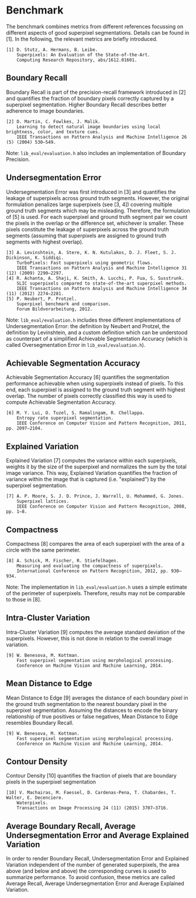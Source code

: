 # Benchmark

The benchmark combines metrics from different references focussing on different
aspects of good superpixel segmentations. Details can be found in [1]. In the
following, the relevant metrics are briefly introduced.

    [1] D. Stutz, A. Hermans, B. Leibe.
        Superpixels: An Evaluation of the State-of-the-Art.
        Computing Research Repository, abs/1612.01601.

## Boundary Recall

Boundary Recall is part of the precision-recall framework introduced in [2]
and quantifies the fraction of boundary pixels correctly captured by
a superpixel segmentation. Higher Boundary Recall describes better adherence to
image boundaries.

    [2] D. Martin, C. Fowlkes, J. Malik.
        Learning to detect natural image boundaries using local brightness, color, and texture cues.
        IEEE Transactions on Pattern Analysis and Machine Intelligence 26 (5) (2004) 530–549.

Note: `lib_eval/evaluation.h` also includes an implementation of Boundary Precision.

## Undersegmentation Error

Undersegmentation Error was first introduced in [3] and quantifies the leakage of
superpixels across ground truth segments. However, the original formulation penalizes
large superpixels (see [3, 4]) covering multiple ground truth segments which may be misleading.
Therefore, the formulation of [5] is used. For each superpixel and ground truth segment pair
we count the pixels in the overlap or the difference set, whichever is smaller.
These pixels constitute the leakage of superpixels across the ground truth segments
(assuming that superpixels are assigned to ground truth segments with highest overlap).

    [3] A. Levinshtein, A. Stere, K. N. Kutulakos, D. J. Fleet, S. J. Dickinson, K. Siddiqi.
        TurboPixels: Fast superpixels using geometric flows.
        IEEE Transactions on Pattern Analysis and Machine Intelligence 31 (12) (2009) 2290–2297.
    [4] R. Achanta, A. Shaji, K. Smith, A. Lucchi, P. Fua, S. Susstrunk.
        SLIC superpixels compared to state-of-the-art superpixel methods.
        IEEE Transactions on Pattern Analysis and Machine Intelligence 34 (11) (2012) 2274–2281.
    [5] P. Neubert, P. Protzel. 
        Superpixel benchmark and comparison.
        Forum Bildverarbeitung, 2012.

Note: `lib_eval/evaluation.h` includes three different implementations of Undersegmentation
Error: the definition by Neubert and Protzel, the definition by Levinshtein, and
a custom definition which can be understood as counterpart of a simplified Achievable
Segmentation Accuracy (which is called Oversegmentation Error in `lib_eval/evaluation.h`).

## Achievable Segmentation Accuracy

Achievable Segmentation Accuracy [6] quantifies the segmentation performance achievable
when using superpixels instead of pixels. To this end, each superpixel is assigned to the
ground truth segment with highest overlap. The number of pixels correctly classified
this way is used to compute Achievable Segmentation Accuracy.

    [6] M. Y. Lui, O. Tuzel, S. Ramalingam, R. Chellappa.
        Entropy rate superpixel segmentation.
        IEEE Conference on Computer Vision and Pattern Recognition, 2011, pp. 2097–2104.

## Explained Variation

Explained Variation [7] computes the variance within each superpixels, weights it by
the size of the superpixel and normalizes the sum by the total image variance. This
way, Explained Variation quantifies the fraction of variance within the image that
is captured (i.e. "explained") by the superpixel segmentation.

    [7] A. P. Moore, S. J. D. Prince, J. Warrell, U. Mohammed, G. Jones.
        Superpixel lattices.
        IEEE Conference on Computer Vision and Pattern Recognition, 2008, pp. 1–8.

## Compactness

Compactness [8] compares the area of each superpixel with the area of a circle with the
same perimeter.

    [8] A. Schick, M. Fischer, R. Stiefelhagen.
        Measuring and evaluating the compactness of superpixels.
        International Conference on Pattern Recognition, 2012, pp. 930–934.

Note: The implementation in `lib_eval/evaluation.h` uses a simple estimate of the
perimeter of superpixels. Therefore, results may not be comparable to those in [8].

## Intra-Cluster Variation

Intra-Cluster Variation [9] computes the average standard deviation of the superpixels.
However, this is not done in relation to the overall image variation.

    [9] W. Benesova, M. Kottman.
        Fast superpixel segmentation using morphological processing.
        Conference on Machine Vision and Machine Learning, 2014.

## Mean Distance to Edge

Mean Distance to Edge [9] averages the distance of each boundary pixel in the ground
truth segmentation to the nearest boundary pixel in the superpixel segmentation.
Assuming the distances to encode the binary relationship of true positives or false
negatives, Mean Distance to Edge resembles Boundary Recall.

    [9] W. Benesova, M. Kottman.
        Fast superpixel segmentation using morphological processing.
        Conference on Machine Vision and Machine Learning, 2014.

## Contour Density

Contour Density [10] quantifies the fraction of pixels that are boundary pixels
in the superpixel segmentation

    [10] V. Machairas, M. Faessel, D. Cardenas-Pena, T. Chabardes, T. Walter, E. Decenciere.
        Waterpixels.
        Transactions on Image Processing 24 (11) (2015) 3707–3716.

## Average Boundary Recall, Average Undersegmentation Error and Average Explained Variation

In order to render Boundary Recall, Undersegmentation Error and Explained Variation independent
of the number of generated superpixels, the area above (and below and above)
the corresponding curves is used to summarize performance. To avoid confusion, 
these metrics are called Average Recall, Average Undersegmentation Error and 
Average Explained Variation.
